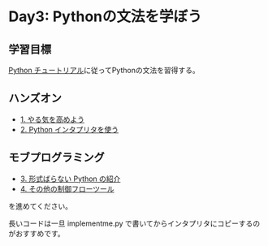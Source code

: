 # Day3: Pythonの文法を学ぼう

## 学習目標
[Python チュートリアル](https://docs.python.org/ja/3/tutorial/)に従ってPythonの文法を習得する。

## ハンズオン

* [1. やる気を高めよう](https://docs.python.org/ja/3/tutorial/appetite.html)
* [2. Python インタプリタを使う](https://docs.python.org/ja/3/tutorial/interpreter.html)

## モブプログラミング
* [3. 形式ばらない Python の紹介](https://docs.python.org/ja/3/tutorial/introduction.html#an-informal-introduction-to-python)
* [4. その他の制御フローツール](https://docs.python.org/ja/3/tutorial/controlflow.html)

を進めてください。

長いコードは一旦 implementme.py で書いてからインタプリタにコピーするのがおすすめです。

